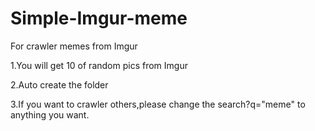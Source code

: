 # Simple-Imgur-meme
For crawler memes from Imgur 

1.You will get 10 of random pics from Imgur

2.Auto create the folder

3.If you want to crawler others,please change the search?q="meme" to anything you want.

